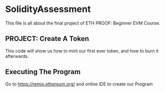 # SolidityAssessment

This file is all about the final project of ETH PROOF: Beginner EVM Course. 

## PROJECT: Create A Token

This code will show us how to mint our first ever token, and how to burn it afterwards.

## Executing The Program

Go to https://remix.ethereum.org/ and online IDE to create our Program





